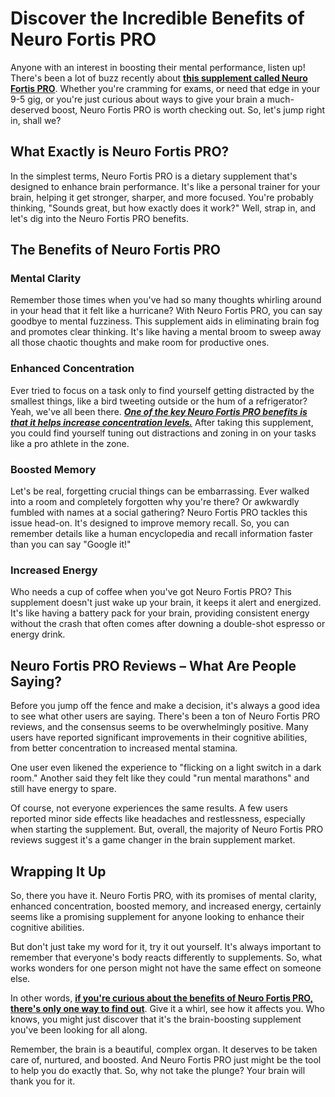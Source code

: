 ﻿# Discover the Incredible Benefits of Neuro Fortis PRO

Anyone with an interest in boosting their mental performance, listen up! There's been a lot of buzz recently about **[this supplement called Neuro Fortis PRO](https://getneurofortis.com/#aff=MichaelMica)**. Whether you're cramming for exams, or need that edge in your 9-5 gig, or you're just curious about ways to give your brain a much-deserved boost, Neuro Fortis PRO is worth checking out. So, let's jump right in, shall we?

## What Exactly is Neuro Fortis PRO?

In the simplest terms, Neuro Fortis PRO is a dietary supplement that's designed to enhance brain performance. It's like a personal trainer for your brain, helping it get stronger, sharper, and more focused. You're probably thinking, "Sounds great, but how exactly does it work?" Well, strap in, and let's dig into the Neuro Fortis PRO benefits.

## The Benefits of Neuro Fortis PRO

### Mental Clarity

Remember those times when you've had so many thoughts whirling around in your head that it felt like a hurricane? With Neuro Fortis PRO, you can say goodbye to mental fuzziness. This supplement aids in eliminating brain fog and promotes clear thinking. It's like having a mental broom to sweep away all those chaotic thoughts and make room for productive ones.

### Enhanced Concentration

Ever tried to focus on a task only to find yourself getting distracted by the smallest things, like a bird tweeting outside or the hum of a refrigerator? Yeah, we've all been there. ***[One of the key Neuro Fortis PRO benefits is that it helps increase concentration levels.](https://getneurofortis.com/#aff=MichaelMica)*** After taking this supplement, you could find yourself tuning out distractions and zoning in on your tasks like a pro athlete in the zone.

### Boosted Memory

Let's be real, forgetting crucial things can be embarrassing. Ever walked into a room and completely forgotten why you're there? Or awkwardly fumbled with names at a social gathering? Neuro Fortis PRO tackles this issue head-on. It's designed to improve memory recall. So, you can remember details like a human encyclopedia and recall information faster than you can say "Google it!"

### Increased Energy

Who needs a cup of coffee when you've got Neuro Fortis PRO? This supplement doesn't just wake up your brain, it keeps it alert and energized. It's like having a battery pack for your brain, providing consistent energy without the crash that often comes after downing a double-shot espresso or energy drink.

## Neuro Fortis PRO Reviews – What Are People Saying?

Before you jump off the fence and make a decision, it's always a good idea to see what other users are saying. There's been a ton of Neuro Fortis PRO reviews, and the consensus seems to be overwhelmingly positive. Many users have reported significant improvements in their cognitive abilities, from better concentration to increased mental stamina.

One user even likened the experience to "flicking on a light switch in a dark room." Another said they felt like they could "run mental marathons" and still have energy to spare.

Of course, not everyone experiences the same results. A few users reported minor side effects like headaches and restlessness, especially when starting the supplement. But, overall, the majority of Neuro Fortis PRO reviews suggest it's a game changer in the brain supplement market.

## Wrapping It Up

So, there you have it. Neuro Fortis PRO, with its promises of mental clarity, enhanced concentration, boosted memory, and increased energy, certainly seems like a promising supplement for anyone looking to enhance their cognitive abilities.

But don't just take my word for it, try it out yourself. It's always important to remember that everyone's body reacts differently to supplements. So, what works wonders for one person might not have the same effect on someone else.

In other words, **[if you're curious about the benefits of Neuro Fortis PRO, there's only one way to find out](https://getneurofortis.com/#aff=MichaelMica)**. Give it a whirl, see how it affects you. Who knows, you might just discover that it's the brain-boosting supplement you've been looking for all along.

Remember, the brain is a beautiful, complex organ. It deserves to be taken care of, nurtured, and boosted. And Neuro Fortis PRO just might be the tool to help you do exactly that. So, why not take the plunge? Your brain will thank you for it.

